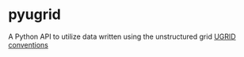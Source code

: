 pyugrid
=======
A Python API to utilize data written using the unstructured grid [UGRID conventions](https://github.com/ugrid-conventions/ugrid-conventions)
